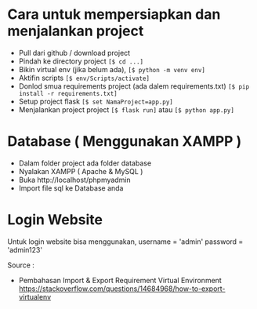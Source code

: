 # Cara untuk mempersiapkan dan menjalankan project
- Pull dari github / download project
- Pindah ke directory project                                   ``[$ cd ...]``
- Bikin virtual env (jika belum ada),                           ``[$ python -m venv env]``
- Aktifin scripts                                               ``[$ env/Scripts/activate]``
- Donlod smua requirements project (ada dalem requirements.txt) ``[$ pip install -r requirements.txt]``
- Setup project flask                                           ``[$ set NamaProject=app.py]``
- Menjalankan project project                                   ``[$ flask run]`` atau ``[$ python app.py]``

# Database ( Menggunakan XAMPP )
- Dalam folder project ada folder database
- Nyalakan XAMPP ( Apache & MySQL )
- Buka http://localhost/phpmyadmin
- Import file sql ke Database anda

# Login Website
Untuk login website bisa menggunakan,
username = 'admin'
password = 'admin123'

Source :
- Pembahasan Import & Export Requirement Virtual Environment
https://stackoverflow.com/questions/14684968/how-to-export-virtualenv
